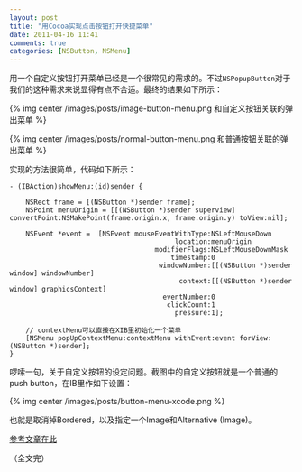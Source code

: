 ```yaml
---
layout: post
title: "用Cocoa实现点击按钮打开快捷菜单"
date: 2011-04-16 11:41
comments: true
categories: [NSButton, NSMenu]
---
```


用一个自定义按钮打开菜单已经是一个很常见的需求的。不过`NSPopupButton`对于我们的这种需求来说显得有点不合适。最终的结果如下所示：  

{% img center /images/posts/image-button-menu.png 和自定义按钮关联的弹出菜单 %}

{% img center /images/posts/normal-button-menu.png 和普通按钮关联的弹出菜单 %}

实现的方法很简单，代码如下所示：  
<!-- more --> 
``` objc
- (IBAction)showMenu:(id)sender {
    
    NSRect frame = [(NSButton *)sender frame];
    NSPoint menuOrigin = [[(NSButton *)sender superview] convertPoint:NSMakePoint(frame.origin.x, frame.origin.y) toView:nil];
    
    NSEvent *event =  [NSEvent mouseEventWithType:NSLeftMouseDown
                                         location:menuOrigin
                                    modifierFlags:NSLeftMouseDownMask
                                        timestamp:0
                                     windowNumber:[[(NSButton *)sender window] windowNumber]
                                          context:[[(NSButton *)sender window] graphicsContext]
                                      eventNumber:0
                                       clickCount:1
                                         pressure:1];
    
    // contextMenu可以直接在XIB里初始化一个菜单
    [NSMenu popUpContextMenu:contextMenu withEvent:event forView:(NSButton *)sender];
}
```
啰嗦一句，关于自定义按钮的设定问题。截图中的自定义按钮就是一个普通的push button，在IB里作如下设置：  

{% img center /images/posts/button-menu-xcode.png %}

也就是取消掉Bordered，以及指定一个Image和Alternative (Image)。  

[参考文章在此](http://praveenmatanam.wordpress.com/2008/09/05/how-to-popup-context-menu-when-clicked-on-button/)

（全文完）